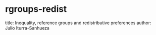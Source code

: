 # rgroups-redist 

title: Inequality, reference groups and redistributive preferences
author: Julio Iturra-Sanhueza





